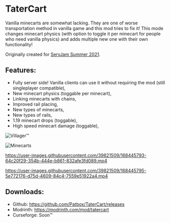 # TaterCart
Vanilla minecarts are somewhat lacking. They are one of worse transportation method in vanilla game 
and this mod tries to fix it! This mode changes minecart physics 
(with option to toggle it per minecart for people who need vanilla physics) and adds multiple new one
with their own functionality!

Originally created for [ServJam Summer 2021](https://servjam.xyz/summer21/).

## Features:
- Fully server side! Vanilla clients can use it without requiring the mod (still singleplayer compatible),
- New minecart physics (toggable per minecart),
- Linking minecarts with chains,
- Improved rail placing,
- New types of minecarts,
- New types of rails,
- 1.19 minecart drops (toggable),
- High speed minecart damage (toggable),

![Villager™](https://user-images.githubusercontent.com/39821509/168445786-b9eea0c4-51c8-4c3b-9cd4-8f9722af87ae.png)

![Minecarts](https://user-images.githubusercontent.com/39821509/168445791-8445df23-7205-45e1-ae38-53680b8f7d5d.png)

https://user-images.githubusercontent.com/39821509/168445793-64c20f29-354b-444e-b861-832afe3fd089.mp4

https://user-images.githubusercontent.com/39821509/168445795-5e772176-d75d-4609-84c4-7559e51922a4.mp4

## Downloads:
- Github: https://github.com/Patbox/TaterCart/releases
- Modrinth: https://modrinth.com/mod/tatercart
- Curseforge: Soon™

